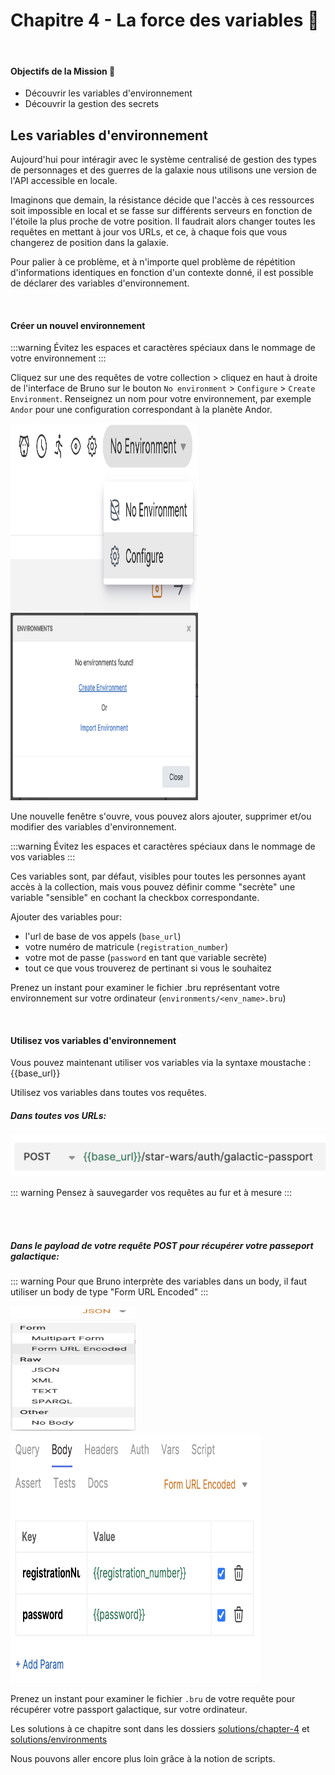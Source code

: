 # Chapitre 4 - La force des variables 💪
&nbsp;

#### Objectifs de la Mission 🎯
- Découvrir les variables d'environnement
- Découvrir la gestion des secrets

## Les variables d'environnement

Aujourd'hui pour intéragir avec le système centralisé de gestion des types de personnages et des guerres de la galaxie nous utilisons une version de l'API accessible en locale.

Imaginons que demain, la résistance décide que l'accès à ces ressources soit impossible en local et se fasse sur différents serveurs en fonction de l'étoile la plus proche de votre position.
Il faudrait alors changer toutes les requêtes en mettant à jour vos URLs, et ce, à chaque fois que vous changerez de position dans la galaxie.

Pour palier à ce problème, et à n'importe quel problème de répétition d'informations identiques en fonction d'un contexte donné, il est possible de déclarer des variables d'environnement.

<br/>

#### Créer un nouvel environnement

:::warning Évitez les espaces et caractères spéciaux dans le nommage de votre environnement
:::

Cliquez sur une des requêtes de votre collection > cliquez en haut à droite de l'interface de Bruno sur le bouton `No environment` > `Configure` > `Create Environment`.
Renseignez un nom pour votre environnement, par exemple `Andor` pour une configuration correspondant à la planète Andor.

<img src="./assets/chapter-4/bruno_configure_env_menu.png" width="300" height="300">
<img src="./assets/chapter-4/bruno_configure_env_popup.png" width="300" height="300">

Une nouvelle fenêtre s'ouvre, vous pouvez alors ajouter, supprimer et/ou modifier des variables d'environnement.

:::warning Évitez les espaces et caractères spéciaux dans le nommage de vos variables
:::

Ces variables sont, par défaut, visibles pour toutes les personnes ayant accès à la collection, mais vous pouvez définir comme "secrète" une variable "sensible" en cochant la checkbox correspondante. 

Ajouter des variables pour:
- l'url de base de vos appels (`base_url`)
- votre numéro de matricule (`registration_number`)
- votre mot de passe (`password` en tant que variable secrète)
- tout ce que vous trouverez de pertinant si vous le souhaitez

Prenez un instant pour examiner le fichier .bru représentant votre environnement sur votre ordinateur (`environments/<env_name>.bru`)

<br/>

#### Utilisez vos variables d'environnement

Vous pouvez maintenant utiliser vos variables via la syntaxe moustache : &#123;&#123;base_url&#125;&#125;

Utilisez vos variables dans toutes vos requêtes.

##### Dans toutes vos URLs:

<img src="./assets/chapter-4/bruno_var_env_in_url.png">

::: warning Pensez à sauvegarder vos requêtes au fur et à mesure
:::

<br/>
<br/>

##### Dans le payload de votre requête POST pour récupérer votre passeport galactique:

::: warning Pour que Bruno interprète des variables dans un body, il faut utiliser un body de type "Form URL Encoded"
:::

<img src="./assets/chapter-4/bruno_set_body_form_url_encoded.png" width="200" height="200">
<img src="./assets/chapter-4/bruno_set_body_with_env_vars.png" width="400" height="400">

Prenez un instant pour examiner le fichier `.bru` de votre requête pour récupérer votre passport galactique, sur votre ordinateur.

<Solution title="Besoin d'un coup de main ?">

Les solutions à ce chapitre sont dans les dossiers [solutions/chapter-4](https://github.com/aland404/workshop-bruno/tree/main/solutions/chapter-4) et [solutions/environments](https://github.com/aland404/workshop-bruno/tree/main/solutions/environments)

</Solution>

Nous pouvons aller encore plus loin grâce à la notion de scripts.